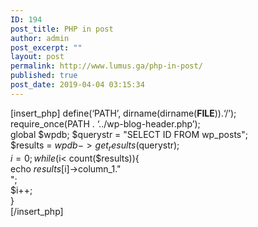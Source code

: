 ```yaml
---
ID: 194
post_title: PHP in post
author: admin
post_excerpt: ""
layout: post
permalink: http://www.lumus.ga/php-in-post/
published: true
post_date: 2019-04-04 03:15:34
---
```

[insert_php]
define(‘PATH’, dirname(dirname(__FILE__)).‘/’);  
require_once(PATH . ‘../wp-blog-header.php’);  
global $wpdb;
$querystr = "SELECT ID FROM wp_posts";  
$results = $wpdb->get_results($querystr);  
$i=0;  
while ($i< count($results)){  
echo $results[$i]->column_1."<br />";  
$i++;  
}  
[/insert_php]